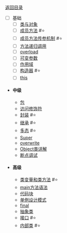 <meta name="viewport" content="width=device-width, initial-scale=1.0, viewport-fit=cover">

[返回目录](index.md)

- [ ] 基础
	- [ ] [类与对象](类与对象.md)
	- [ ] [成员方法](成员方法.md) #⭐️ 
	- [ ] [成员方法传参机制](成员方法传参机制.md) #⭐️ 
	- [ ] [方法递归调用](方法递归调用.md)
	- [ ] [overload](overload) 
	- [ ] [可变参数](可变参数.md) 
	- [ ] [作用域](作用域.md) 
	- [ ] [构造器](构造器.md) #⭐️ 
	- [ ] [this](this.md) 
- #### 中级
	- [包](包.md) 
	- [访问修饰符](访问修饰符.md) 
	- [封装](封装.md) #⭐️ 
	- [继承](继承.md) #⭐️ 
	- [多态](多态.md) #⭐️ 
	- [Super](Super.md) 
	- [overwrite](overwrite.md) 
	- [Object类详解](Object类详解.md) 
	- [断点调试](断点调试.md) 
- #### 高级 
	- [类变量和类方法](类变量和类方法.md) #⭐️ 
	- [main方法语法](main方法语法.md) 
	- [代码块](代码块.md) 
	- [单例设计模式](单例设计模式.md) 
	- [final](final.md) 
	- [抽象类](抽象类.md) 
	- [接口](接口.md) #⭐️ 
	- [内部类](内部类.md) #⭐️ 